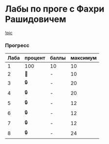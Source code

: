 # Лабы по проге с Фахри Рашидовичем
[!pic](https://31.media.tumblr.com/06feafaa554bafc4b265a2e184a61891/tumblr_mhs4t2ITHV1qliedqo1_500.gif)
### Прогресс
| Лаба | процент | баллы | максимум |
| ---- | ------- | ----- | -------- | 
|   1  |   100   |   10  |    10    |
|   2  |   🚧   |   -   |    10    |
|   3  |  :lock: |   -   |    20    |
|   4  |  :lock: |   -   |    20    |
|   5  |  :lock: |   -   |    12    |
|   6  |  :lock: |   -   |    12    |
|   7  |  :lock: |   -   |    12    |
|   8  |  :lock: |   -   |    24    |
